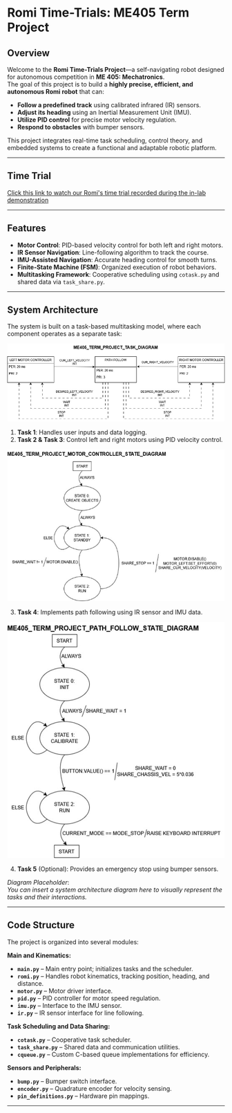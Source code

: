 # Romi Time-Trials: ME405 Term Project

## Overview
Welcome to the **Romi Time-Trials Project**—a self-navigating robot designed for autonomous competition in **ME 405: Mechatronics**.  
The goal of this project is to build a **highly precise, efficient, and autonomous Romi robot** that can:
- **Follow a predefined track** using calibrated infrared (IR) sensors.
- **Adjust its heading** using an Inertial Measurement Unit (IMU).
- **Utilize PID control** for precise motor velocity regulation.
- **Respond to obstacles** with bumper sensors.

This project integrates real-time task scheduling, control theory, and embedded systems to create a functional and adaptable robotic platform.

---

## Time Trial

[Click this link to watch our Romi's time trial recorded during the in-lab demonstration](https://youtube.com/shorts/vsfdo95sP2M?feature=share)

---

## Features
- **Motor Control**: PID-based velocity control for both left and right motors.
- **IR Sensor Navigation**: Line-following algorithm to track the course.
- **IMU-Assisted Navigation**: Accurate heading control for smooth turns.
- **Finite-State Machine (FSM)**: Organized execution of robot behaviors.
- **Multitasking Framework**: Cooperative scheduling using `cotask.py` and shared data via `task_share.py`.

---

## System Architecture
The system is built on a task-based multitasking model, where each component operates as a separate task:

![Task Diagram](Images/ME405_Term_Project_Task_Diagram.jpg)

1. **Task 1**: Handles user inputs and data logging.
2. **Task 2 & Task 3**: Control left and right motors using PID velocity control.

![Motor Controller State Transition Diagram](Images/ME405_Term_Project_Motor_Controller.jpg)

3. **Task 4**: Implements path following using IR sensor and IMU data.

![Path Follow State Transition Diagram](Images/ME405_Term_Project_Path_Follow.jpg)

4. **Task 5** (Optional): Provides an emergency stop using bumper sensors.

*Diagram Placeholder*:  
_You can insert a system architecture diagram here to visually represent the tasks and their interactions._

---

## Code Structure
The project is organized into several modules:

**Main and Kinematics:**
- **`main.py`** – Main entry point; initializes tasks and the scheduler.
- **`romi.py`** – Handles robot kinematics, tracking position, heading, and distance.
- **`motor.py`** – Motor driver interface.
- **`pid.py`** – PID controller for motor speed regulation.
- **`imu.py`** – Interface to the IMU sensor.
- **`ir.py`** – IR sensor interface for line following.

**Task Scheduling and Data Sharing:**
- **`cotask.py`** – Cooperative task scheduler.
- **`task_share.py`** – Shared data and communication utilities.
- **`cqueue.py`** – Custom C-based queue implementations for efficiency.

**Sensors and Peripherals:**
- **`bump.py`** – Bumper switch interface.
- **`encoder.py`** – Quadrature encoder for velocity sensing.
- **`pin_definitions.py`** – Hardware pin mappings.

---